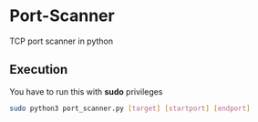 # Port-Scanner
TCP port scanner in python

## Execution

You have to run this with **sudo** privileges

```sh
sudo python3 port_scanner.py [target] [startport] [endport]
``` 
